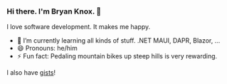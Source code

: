 ### Hi there. I'm Bryan Knox. 👋

I love software development. It makes me happy.

- 🌱 I’m currently learning all kinds of stuff. .NET MAUI, DAPR, Blazor, ...
- 😄 Pronouns: he/him
- ⚡ Fun fact: Pedaling mountain bikes up steep hills is very rewarding.

I also have [gists](https://gist.github.com/bryanknox)!

<!--
**bryanknox/bryanknox** is a ✨ _special_ ✨ repository because its `README.md` (this file) appears on your GitHub profile.

Here are some more bullet points:

- 🔭 I’m currently working on ...
- 👯 I’m looking to collaborate on ...
- 🤔 I’m looking for help with ...
- 💬 Ask me about ...
- 📫 How to reach me: ...
-->
